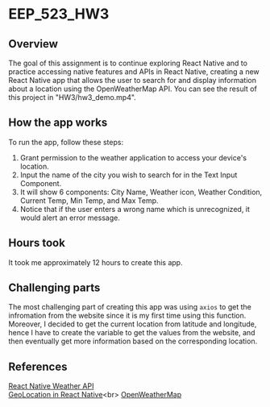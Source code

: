 # EEP_523_HW3

## Overview
The goal of this assignment is to continue exploring React Native and to practice accessing native features and APIs in React Native, creating a new React Native app that allows the user to search for and display information about a location using the OpenWeatherMap API. You can see the result of this project in "HW3/hw3_demo.mp4".

## How the app works
To run the app, follow these steps:
1. Grant permission to the weather application to access your device's location.
2. Input the name of the city you wish to search for in the Text Input Component.
3. It will show 6 components: City Name, Weather icon, Weather Condition, Current Temp, Min Temp, and Max Temp.
4. Notice that if the user enters a wrong name which is unrecognized, it would alert an error message.


## Hours took
It took me approximately 12 hours to create this app.

## Challenging parts
The most challenging part of creating this app was using `axios` to get the infromation from the website since it is my first time using this function. Moreover, I decided to get the current location from latitude and longitude, hence I have to create the variable to get the values from the website, and then eventually get more information based on the corresponding location.

## References<br>
[React Native Weather API](https://www.npmjs.com/package/react-native-weather-api?activeTab=code)<br>
[GeoLocation in React Native](https://reactnative.dev/docs/0.63/geolocation#:~:text=Geolocation%20is%20enabled%20by%20default,'Capabilities'%20tab%20in%20Xcode.)<br>
[OpenWeatherMap](https://openweathermap.org/)<br>


